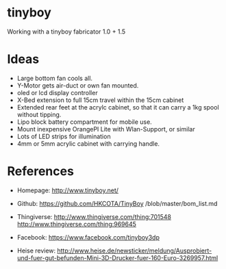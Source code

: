 # tinyboy
Working with a tinyboy fabricator 1.0 + 1.5

Ideas
=====
* Large bottom fan cools all.
* Y-Motor gets air-duct or own fan mounted.
* oled or lcd display controller
* X-Bed extension to full 15cm travel within the 15cm cabinet
* Extended rear feet at the acrylc cabinet, so that it can carry a 1kg spool without tipping.
* Lipo block battery compartment for mobile use.
* Mount inexpensive OrangePI Lite with Wlan-Support, or similar
* Lots of LED strips for illumination
* 4mm or 5mm acrylic cabinet with carrying handle.

References
==========
* Homepage: http://www.tinyboy.net/
* Github: https://github.com/HKCOTA/TinyBoy /blob/master/bom_list.md
* Thingiverse: http://www.thingiverse.com/thing:701548 http://www.thingiverse.com/thing:969645
* Facebook: https://www.facebook.com/tinyboy3dp

* Heise review: http://www.heise.de/newsticker/meldung/Ausprobiert-und-fuer-gut-befunden-Mini-3D-Drucker-fuer-160-Euro-3269957.html



